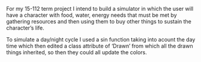 For my 15-112 term project I intend to build a simulator in which the user will have a character with food, water, energy  needs that must be met by gathering resources and then using them to buy other things to sustain the character’s life.

To simulate a day/night cycle I used a sin function taking into acount the day time which then edited a class attribute of ‘Drawn’ from which all the drawn things inherited, so then they could all update the colors.
